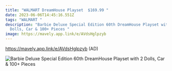 ```yaml
---
title: "WALMART DreamHouse Playset  $169.99 "
date: 2023-06-06T14:45:16.551Z
tags: "WALMART "
description: "Barbie Deluxe Special Edition 60th DreamHouse Playset with 2
  Dolls, Car & 100+ Pieces "
image: https://mavely.app.link/e/AVdsHglpzyb
---
```

https://mavely.app.link/e/AVdsHglpzyb (AD) 

![Barbie Deluxe Special Edition 60th DreamHouse Playset with 2 Dolls, Car & 100+ Pieces](https://i5.walmartimages.com/asr/54b668ae-3f32-4fca-bc66-fff8d783d522.2354ba9834547712f933f996587c3ca7.jpeg?odnHeight=2000&odnWidth=2000&odnBg=FFFFFF)

<!--EndFragment-->